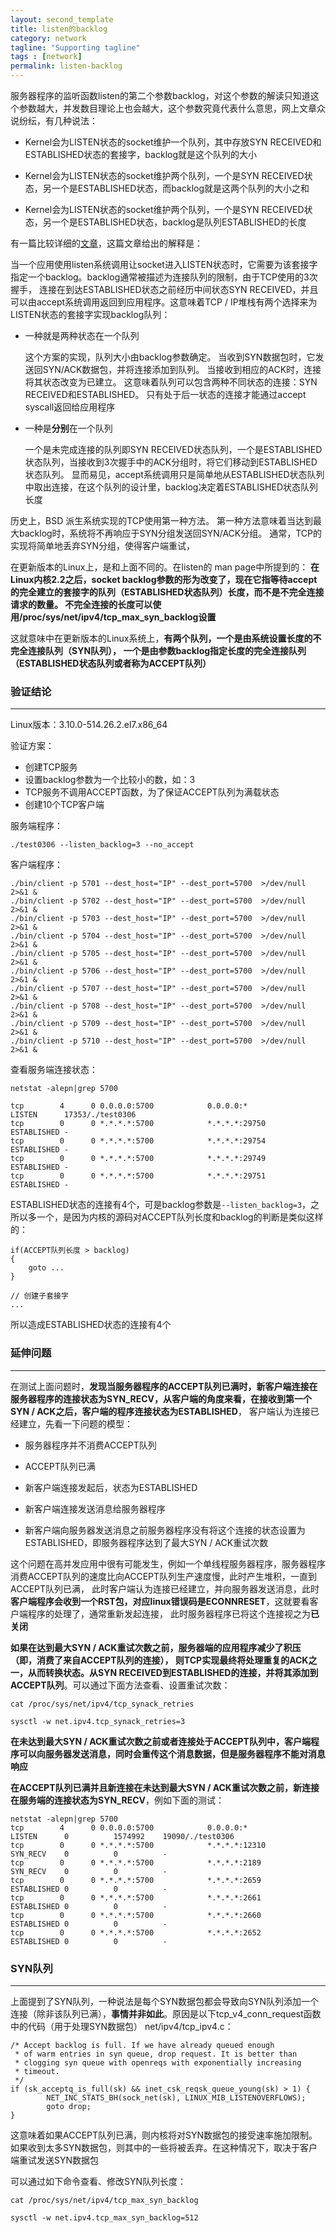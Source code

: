 ```yaml
---
layout: second_template
title: listen的backlog
category: network
tagline: "Supporting tagline"
tags : [network]
permalink: listen-backlog
---
```


[listen_backlog]:http://veithen.io/2014/01/01/how-tcp-backlog-works-in-linux.html

服务器程序的监听函数listen的第二个参数backlog，对这个参数的解读只知道这个参数越大，并发数目理论上也会越大，这个参数究竟代表什么意思，网上文章众说纷纭，有几种说法：

* Kernel会为LISTEN状态的socket维护一个队列，其中存放SYN RECEIVED和ESTABLISHED状态的套接字，backlog就是这个队列的大小

* Kernel会为LISTEN状态的socket维护两个队列，一个是SYN RECEIVED状态，另一个是ESTABLISHED状态，而backlog就是这两个队列的大小之和

* Kernel会为LISTEN状态的socket维护两个队列，一个是SYN RECEIVED状态，另一个是ESTABLISHED状态，backlog是队列ESTABLISHED的长度

有一篇比较详细的[文章][listen_backlog]，这篇文章给出的解释是：

当一个应用使用listen系统调用让socket进入LISTEN状态时，它需要为该套接字指定一个backlog。backlog通常被描述为连接队列的限制，由于TCP使用的3次握手，
连接在到达ESTABLISHED状态之前经历中间状态SYN RECEIVED，并且可以由accept系统调用返回到应用程序。这意味着TCP / IP堆栈有两个选择来为LISTEN状态的套接字实现backlog队列：

* 一种就是两种状态在一个队列
	
	这个方案的实现，队列大小由backlog参数确定。 当收到SYN数据包时，它发送回SYN/ACK数据包，并将连接添加到队列。 当接收到相应的ACK时，连接将其状态改变为已建立。 
	这意味着队列可以包含两种不同状态的连接：SYN RECEIVED和ESTABLISHED。 只有处于后一状态的连接才能通过accept syscall返回给应用程序

* 一种是**分别**在一个队列
	
	一个是未完成连接的队列即SYN RECEIVED状态队列，一个是ESTABLISHED状态队列，当接收到3次握手中的ACK分组时，将它们移动到ESTABLISHED状态队列。 
	显而易见，accept系统调用只是简单地从ESTABLISHED状态队列中取出连接，在这个队列的设计里，backlog决定着ESTABLISHED状态队列长度
	
历史上，BSD 派生系统实现的TCP使用第一种方法。 第一种方法意味着当达到最大backlog时，系统将不再响应于SYN分组发送回SYN/ACK分组。 通常，TCP的实现将简单地丢弃SYN分组，使得客户端重试，

在更新版本的Linux上，是和上面不同的。在listen的 man page中所提到的：
**在Linux内核2.2之后，socket backlog参数的形为改变了，现在它指等待accept的完全建立的套接字的队列（ESTABLISHED状态队列）长度，而不是不完全连接请求的数量。 
不完全连接的长度可以使用/proc/sys/net/ipv4/tcp_max_syn_backlog设置**

这就意味中在更新版本的Linux系统上，**有两个队列，一个是由系统设置长度的不完全连接队列（SYN队列），
一个是由参数backlog指定长度的完全连接队列（ESTABLISHED状态队列或者称为ACCEPT队列）**

### 验证结论
--------------------------------------------------

Linux版本：3.10.0-514.26.2.el7.x86_64

验证方案：

* 创建TCP服务
* 设置backlog参数为一个比较小的数，如：3
* TCP服务不调用ACCEPT函数，为了保证ACCEPT队列为满载状态
* 创建10个TCP客户端

服务端程序：

	./test0306 --listen_backlog=3 --no_accept

客户端程序：

	./bin/client -p 5701 --dest_host="IP" --dest_port=5700  >/dev/null 2>&1 &
	./bin/client -p 5702 --dest_host="IP" --dest_port=5700  >/dev/null 2>&1 &
	./bin/client -p 5703 --dest_host="IP" --dest_port=5700  >/dev/null 2>&1 &
	./bin/client -p 5704 --dest_host="IP" --dest_port=5700  >/dev/null 2>&1 &
	./bin/client -p 5705 --dest_host="IP" --dest_port=5700  >/dev/null 2>&1 &
	./bin/client -p 5706 --dest_host="IP" --dest_port=5700  >/dev/null 2>&1 &
	./bin/client -p 5707 --dest_host="IP" --dest_port=5700  >/dev/null 2>&1 &
	./bin/client -p 5708 --dest_host="IP" --dest_port=5700  >/dev/null 2>&1 &
	./bin/client -p 5709 --dest_host="IP" --dest_port=5700  >/dev/null 2>&1 &
	./bin/client -p 5710 --dest_host="IP" --dest_port=5700  >/dev/null 2>&1 &
	
查看服务端连接状态：

	netstat -alepn|grep 5700
	
	tcp        4      0 0.0.0.0:5700            0.0.0.0:*               LISTEN      17353/./test0306    
	tcp        0      0 *.*.*.*:5700       		*.*.*.*:29750    		ESTABLISHED -                   
	tcp        0      0 *.*.*.*:5700       		*.*.*.*:29754    		ESTABLISHED -                   
	tcp        0      0 *.*.*.*:5700       		*.*.*.*:29749    		ESTABLISHED -                   
	tcp        0      0 *.*.*.*:5700       		*.*.*.*:29751    		ESTABLISHED -
	
ESTABLISHED状态的连接有4个，可是backlog参数是`--listen_backlog=3`，之所以多一个，是因为内核的源码对ACCEPT队列长度和backlog的判断是类似这样的：

	if(ACCEPT队列长度 > backlog)
	{
		goto ...
	}
	
	// 创建子套接字
	...
	
所以造成ESTABLISHED状态的连接有4个

### 延伸问题
--------------------------------------------------

在测试上面问题时，**发现当服务器程序的ACCEPT队列已满时，新客户端连接在服务器程序的连接状态为SYN_RECV，从客户端的角度来看，在接收到第一个SYN / ACK之后，客户端的程序连接状态为ESTABLISHED**，
客户端认为连接已经建立，先看一下问题的模型：

* 服务器程序并不消费ACCEPT队列

* ACCEPT队列已满

* 新客户端连接发起后，状态为ESTABLISHED

* 新客户端连接发送消息给服务器程序

* 新客户端向服务器发送消息之前服务器程序没有将这个连接的状态设置为ESTABLISHED，即服务器程序达到了最大SYN / ACK重试次数

这个问题在高并发应用中很有可能发生，例如一个单线程服务器程序，服务器程序消费ACCEPT队列的速度比向ACCEPT队列生产速度慢，此时产生堆积，一直到ACCEPT队列已满，
此时客户端认为连接已经建立，并向服务器发送消息，此时**客户端程序会收到一个RST包，对应linux错误码是ECONNRESET**，这就要看客户端程序的处理了，通常重新发起连接，
此时服务器程序已将这个连接视之为**已关闭**

**如果在达到最大SYN / ACK重试次数之前，服务器端的应用程序减少了积压（即，消费了来自ACCEPT队列的连接），
则TCP实现最终将处理重复的ACK之一，从而转换状态。从SYN RECEIVED到ESTABLISHED的连接，并将其添加到ACCEPT队列**。可以通过下面方法查看、设置重试次数：
	
	cat /proc/sys/net/ipv4/tcp_synack_retries
	
	sysctl -w net.ipv4.tcp_synack_retries=3
	
**在未达到最大SYN / ACK重试次数之前或者连接处于ACCEPT队列中，客户端程序可以向服务器发送消息，同时会重传这个消息数据，但是服务器程序不能对消息响应**

**在ACCEPT队列已满并且新连接在未达到最大SYN / ACK重试次数之前，新连接在服务端的连接状态为SYN_RECV**，例如下面的测试：

	netstat -alepn|grep 5700
	tcp        4      0 0.0.0.0:5700            0.0.0.0:*               LISTEN      0          1574992    19090/./test0306    
	tcp        0      0 *.*.*.*:5700       		*.*.*.*:12310    		SYN_RECV    0          0          -                   
	tcp        0      0 *.*.*.*:5700       		*.*.*.*:2189     		SYN_RECV    0          0          -                   
	tcp        0      0 *.*.*.*:5700       		*.*.*.*:2659     		ESTABLISHED 0          0          -                   
	tcp        0      0 *.*.*.*:5700       		*.*.*.*:2661     		ESTABLISHED 0          0          -                   
	tcp        0      0 *.*.*.*:5700       		*.*.*.*:2660     		ESTABLISHED 0          0          -                   
	tcp        0      0 *.*.*.*:5700       		*.*.*.*:2652     		ESTABLISHED 0          0          -

### SYN队列
--------------------------------------------------

上面提到了SYN队列，一种说法是每个SYN数据包都会导致向SYN队列添加一个连接（除非该队列已满），**事情并非如此**。原因是以下tcp_v4_conn_request函数中的代码（用于处理SYN数据包） net/ipv4/tcp_ipv4.c：

	/* Accept backlog is full. If we have already queued enough
	 * of warm entries in syn queue, drop request. It is better than
	 * clogging syn queue with openreqs with exponentially increasing
	 * timeout.
	 */
	if (sk_acceptq_is_full(sk) && inet_csk_reqsk_queue_young(sk) > 1) {
			NET_INC_STATS_BH(sock_net(sk), LINUX_MIB_LISTENOVERFLOWS);
			goto drop;
	}
	
这意味着如果ACCEPT队列已满，则内核将对SYN数据包的接受速率施加限制。如果收到太多SYN数据包，则其中的一些将被丢弃。在这种情况下，取决于客户端重试发送SYN数据包

可以通过如下命令查看、修改SYN队列长度：

	cat /proc/sys/net/ipv4/tcp_max_syn_backlog
	
	sysctl -w net.ipv4.tcp_max_syn_backlog=512

